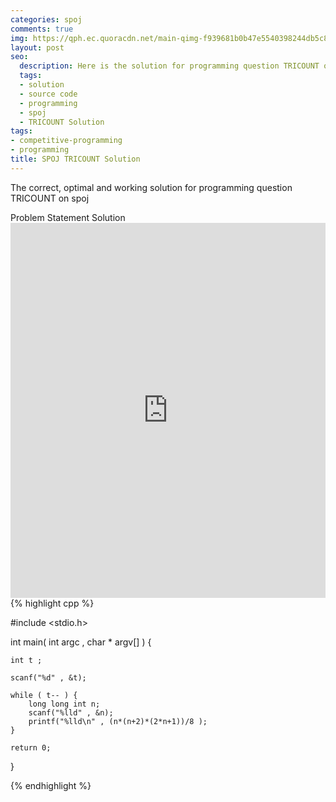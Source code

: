 ```yaml
---
categories: spoj
comments: true
img: https://qph.ec.quoracdn.net/main-qimg-f939681b0b47e5540398244db5c8966f?convert_to_webp=true
layout: post
seo:
  description: Here is the solution for programming question TRICOUNT on spoj
  tags:
  - solution
  - source code
  - programming
  - spoj
  - TRICOUNT Solution
tags:
- competitive-programming
- programming
title: SPOJ TRICOUNT Solution
---
```

The correct, optimal and working solution for programming question TRICOUNT on spoj

<div class="ui secondary pointing large menu">
  <a class="grey item" data-tab="problem-statement">
    Problem Statement
  </a>
  <a class="active item grey" data-tab="solution">
    Solution
  </a>
</div>
<div class="ui bottom attached tab" data-tab="problem-statement">
    <iframe src="http://www.spoj.com/problems/TRICOUNT/" width="100%" height="600px" style="overflow: scroll; border: none;"></iframe>
</div>
<div class="ui bottom attached active tab" data-tab="solution">
{% highlight cpp %}

#include <stdio.h>

int main( int argc , char * argv[] ) {

	int t ;

	scanf("%d" , &t);

	while ( t-- ) {
		long long int n;
		scanf("%lld" , &n);
		printf("%lld\n" , (n*(n+2)*(2*n+1))/8 );
	}

	return 0;
}


{% endhighlight %}
</div>
